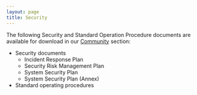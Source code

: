 ```yaml
---
layout: page
title: Security
---
```


The following Security and Standard Operation Procedure documents are available for download in our [Community](https://community.desktop.gov.au/) section:

* Security documents
  * Incident Response Plan
  * Security Risk Management Plan
  * System Security Plan
  * System Security Plan (Annex)
* Standard operating procedures
